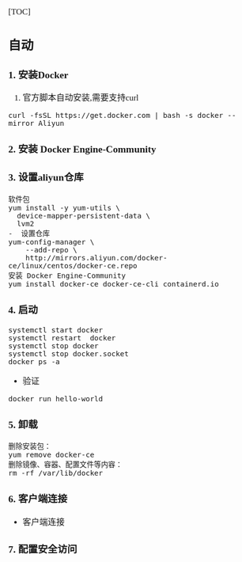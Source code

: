 <span  style="font-family: Simsun,serif; font-size: 17px; ">

[TOC]

## 自动

### 1. 安装Docker

1. 官方脚本自动安装,需要支持curl

~~~
curl -fsSL https://get.docker.com | bash -s docker --mirror Aliyun
~~~

### 2. 安装 Docker Engine-Community

### 3. 设置aliyun仓库

~~~
软件包
yum install -y yum-utils \
  device-mapper-persistent-data \
  lvm2
-  设置仓库
yum-config-manager \
    --add-repo \
    http://mirrors.aliyun.com/docker-ce/linux/centos/docker-ce.repo
安装 Docker Engine-Community
yum install docker-ce docker-ce-cli containerd.io
~~~

### 4. 启动

~~~
systemctl start docker
systemctl restart  docker
systemctl stop docker
systemctl stop docker.socket
docker ps -a
~~~

- 验证

~~~
docker run hello-world
~~~

### 5. 卸载

~~~
删除安装包：
yum remove docker-ce
删除镜像、容器、配置文件等内容：
rm -rf /var/lib/docker
~~~

### 6. 客户端连接

- 客户端连接

### 7. 配置安全访问

</span>